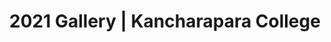 ---
title: "2021 Gallery | Kancharapara College"
description: "2021 Gallery"
year: 2021

heading: "Year 2021"

layout: "gallery"
---